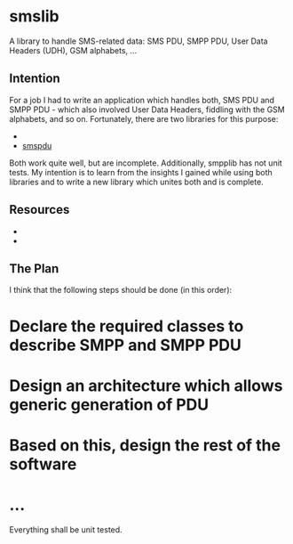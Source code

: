 smslib
======

A library to handle SMS-related data: SMS PDU, SMPP PDU, User Data Headers (UDH), GSM alphabets, ...

Intention
---------

For a job I had to write an application which handles both, SMS PDU and SMPP
PDU - which also involved User Data Headers, fiddling with the GSM alphabets,
and so on. Fortunately, there are two libraries for this purpose:

* [smpplib]:(https://github.com/SciF0r/python-smpplib)
* [smspdu](https://github.com/SciF0r/smspdu)

Both work quite well, but are incomplete. Additionally, smpplib has not unit
tests. My intention is to learn from the insights I gained while using both
libraries and to write a new library which unites both and is complete.

Resources
---------

* [SMPP specification]:(http://www.nowsms.com/discus/messages/1/SMPP_v3_4_Issue1_2-24857.pdf)
* [SMS specification]:(http://www.etsi.org/deliver/etsi_gts/03/0340/05.03.00_60/gsmts_0340v050300p.pdf)

The Plan
--------

I think that the following steps should be done (in this order):

# Declare the required classes to describe SMPP and SMPP PDU
# Design an architecture which allows generic generation of PDU
# Based on this, design the rest of the software
# ...

Everything shall be unit tested.
